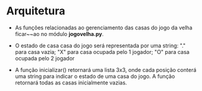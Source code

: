 # Arquitetura

* As funções relacionadas ao gerenciamento das casas do jogo da velha ficar~~ao no módulo **jogovelha.py**.

* O estado de casa casa do jogo será representada por uma string: "." para casa vazia; "X" para casa ocupada pelo 1 jogador; "O" para casa ocupada pelo 2 jogador

* A função inicializar() retornará uma lista 3x3, onde cada posição conterá uma string para indicar o estado de uma casa do jogo. A função retornará todas as casas inicialmente vazias.
